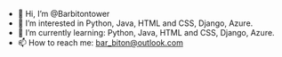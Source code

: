 - 👋 Hi, I’m @Barbitontower
- 👀 I’m interested in Python, Java, HTML and CSS, Django, Azure.
- 🌱 I’m currently learning: Python, Java, HTML and CSS, Django, Azure.
- 📫 How to reach me: bar_biton@outlook.com

<!---
Barbitontower/Barbitontower is a ✨ special ✨ repository because its `README.md` (this file) appears on your GitHub profile.
You can click the Preview link to take a look at your changes.
--->
